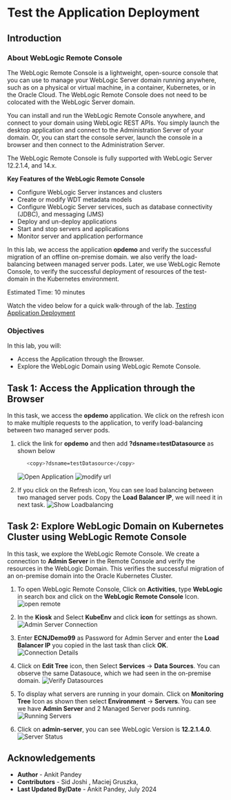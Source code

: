 # Test the Application Deployment

## Introduction

### About WebLogic Remote Console

The WebLogic Remote Console is a lightweight, open-source console that you can use to manage your WebLogic Server domain running anywhere, such as on a physical or virtual machine, in a container, Kubernetes, or in the Oracle Cloud. The WebLogic Remote Console does not need to be colocated with the WebLogic Server domain.

You can install and run the WebLogic Remote Console anywhere, and connect to your domain using WebLogic REST APIs. You simply launch the desktop application and connect to the Administration Server of your domain. Or, you can start the console server, launch the console in a browser and then connect to the Administration Server.

The WebLogic Remote Console is fully supported with WebLogic Server 12.2.1.4, and 14.x.

**Key Features of the WebLogic Remote Console**

* Configure WebLogic Server instances and clusters
* Create or modify WDT metadata models
* Configure WebLogic Server services, such as database connectivity (JDBC), and messaging (JMS)
* Deploy and un-deploy applications
* Start and stop servers and applications
* Monitor server and application performance

In this lab, we access the application **opdemo** and verify the successful migration of an offline on-premise domain. we also verify the load-balancing between managed server pods. Later, we use WebLogic Remote Console, to verify the successful deployment of resources of the test-domain in the Kubernetes environment.

Estimated Time: 10 minutes

Watch the video below for a quick walk-through of the lab.
[Testing Application Deployment](videohub:1_1khcsrbq)

### Objectives

In this lab, you will:

* Access the Application through the Browser.
* Explore the WebLogic Domain using WebLogic Remote Console.


## Task 1: Access the Application through the Browser

In this task, we access the **opdemo** application. We click on the refresh icon to make multiple requests to the application, to verify load-balancing between two managed server pods.

1. click the link for **opdemo** and then add **?dsname=testDatasource** as shown below
      ```bash
         <copy>?dsname=testDatasource</copy>
      ```
      ![Open Application](images/open-application.png)
      ![modify url](images/modify-url.png)


2. If you click on the Refresh icon, You can see load balancing between two managed server pods. Copy the **Load Balancer IP**, we will need it in next task.
       ![Show Loadbalancing](images/show-load-balancing.png)


## Task 2: Explore WebLogic Domain on Kubernetes Cluster using WebLogic Remote Console

In this task, we explore the WebLogic Remote Console. We create a connection to **Admin Server** in the Remote Console and verify the resources in the WebLogic Domain. This verifies the successful migration of an on-premise domain into the Oracle Kubernetes Cluster. 

1. To open WebLogic Remote Console, Click on **Activities**, type **WebLogic** in search box and click on the **WebLogic Remote Console** Icon.
 ![open remote](images/open-remote.png)

2. In the **Kiosk** and Select **KubeEnv** and click **icon** for settings as shown.
 ![Admin Server Connection](images/adminserver-connection.png)

3. Enter **ECNJDemo99** as Password for Admin Server and enter the **Load Balancer IP** you copied in the last task than click **OK**.<br>
 ![Connection Details](images/connection-details.png)

4. Click on **Edit Tree** icon, then Select **Services** -> **Data Sources**. You can observe the same Datasouce, which we had seen in the on-premise domain.
 ![Verify Datasources](images/verify-datasources.png)

5. To display what servers are running in your domain. Click on **Monitoring Tree** Icon as shown then select **Environment** -> **Servers**. You can see we have **Admin Server** and 2 Managed Server pods running. 
 ![Running Servers](images/running-server-status.png)

6. Click on **admin-server**, you can see WebLogic Version is **12.2.1.4.0**. 
 ![Server Status](images/wls-version.png)
    


## Acknowledgements

* **Author** -  Ankit Pandey
* **Contributors** - Sid Joshi , Maciej Gruszka, 
* **Last Updated By/Date** - Ankit Pandey, July 2024